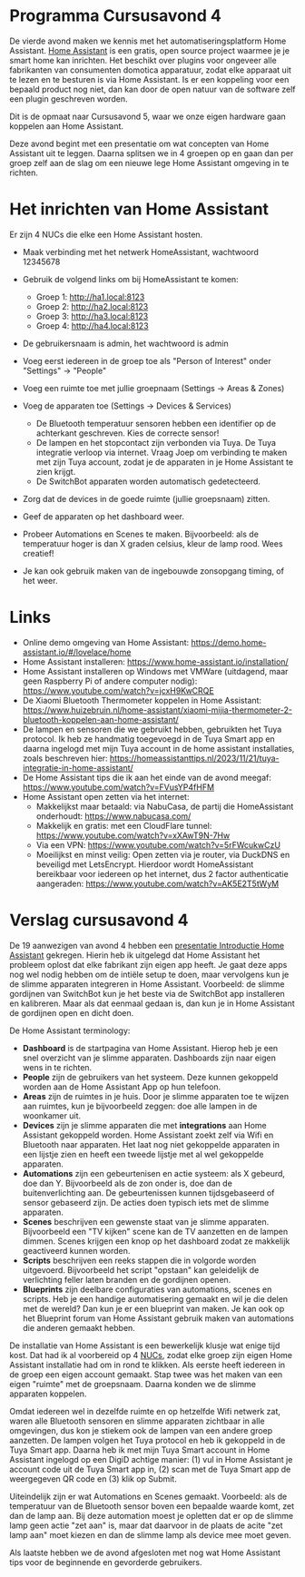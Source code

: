 # Programma Cursusavond 4

De vierde avond maken we kennis met het automatiseringsplatform Home Assistant. [Home Assistant](https://home-assistant.io) is een gratis, open source project waarmee je je smart home kan inrichten. Het beschikt over plugins voor ongeveer alle fabrikanten van consumenten domotica apparatuur, zodat elke apparaat uit te lezen en te besturen is via Home Assistant. Is er een koppeling voor een bepaald product nog niet, dan kan door de open natuur van de software zelf een plugin geschreven worden.

Dit is de opmaat naar Cursusavond 5, waar we onze eigen hardware gaan koppelen aan Home Assistant.

Deze avond begint met een presentatie om wat concepten van Home Assistant uit te leggen. Daarna splitsen we in 4 groepen op en gaan dan per groep zelf aan de slag om een nieuwe lege Home Assistant omgeving in te richten.

# Het inrichten van Home Assistant
Er zijn 4 NUCs die elke een Home Assistant hosten.
* Maak verbinding met het netwerk HomeAssistant, wachtwoord 12345678
* Gebruik de volgend links om bij HomeAssistant te komen:
    * Groep 1: http://ha1.local:8123
    * Groep 2: http://ha2.local:8123
    * Groep 3: http://ha3.local:8123
    * Groep 4: http://ha4.local:8123

* De gebruikersnaam is admin, het wachtwoord is admin
* Voeg eerst iedereen in de groep toe als "Person of Interest" onder "Settings" -> "People"
* Voeg een ruimte toe met jullie groepnaam (Settings -> Areas & Zones)
* Voeg de apparaten toe (Settings -> Devices & Services)
    * De Bluetooth temperatuur sensoren hebben een identifier op de achterkant geschreven. Kies de correcte sensor!
    * De lampen en het stopcontact zijn verbonden via Tuya. De Tuya integratie verloop via internet. Vraag Joep om verbinding te maken met zijn Tuya account, zodat je de apparaten in je Home Assistant te zien krijgt.
    * De SwitchBot apparaten worden automatisch gedetecteerd.
* Zorg dat de devices in de goede ruimte (jullie groepsnaam) zitten.
* Geef de apparaten op het dashboard weer.
* Probeer Automations en Scenes te maken. Bijvoorbeeld: als de temperatuur hoger is dan X graden celsius, kleur de lamp rood. Wees creatief!
* Je kan ook gebruik maken van de ingebouwde zonsopgang timing, of het weer.

# Links

* Online demo omgeving van Home Assistant: https://demo.home-assistant.io/#/lovelace/home
* Home Assistant installeren: https://www.home-assistant.io/installation/
* Home Assistant installeren op Windows met VMWare (uitdagend, maar geen Raspberry Pi of andere computer nodig): https://www.youtube.com/watch?v=jcxH9KwCRQE
* De Xiaomi Bluetooth Thermometer koppelen in Home Assistant: https://www.huizebruin.nl/home-assistant/xiaomi-mijia-thermometer-2-bluetooth-koppelen-aan-home-assistant/
* De lampen en sensoren die we gebruikt hebben, gebruikten het Tuya protocol. Ik heb ze handmatig toegevoegd in de Tuya Smart app en daarna ingelogd met mijn Tuya account in de home assistant installaties, zoals beschreven hier: https://homeassistanttips.nl/2023/11/21/tuya-integratie-in-home-assistant/
* De Home Assistant tips die ik aan het einde van de avond meegaf: https://www.youtube.com/watch?v=FVusYP4fHFM
* Home Assistant open zetten via het internet:
    * Makkelijkst maar betaald: via NabuCasa, de partij die HomeAssistant onderhoudt: https://www.nabucasa.com/
    * Makkelijk en gratis: met een CloudFlare tunnel: https://www.youtube.com/watch?v=xXAwT9N-7Hw
    * Via een VPN: https://www.youtube.com/watch?v=5rFWcukwCzU
    * Moeilijkst en minst veilig: Open zetten via je router, via DuckDNS en beveiligd met LetsEncrypt. Hierdoor wordt HomeAssistant bereikbaar voor iedereen op het internet, dus 2 factor authenticatie aangeraden: https://www.youtube.com/watch?v=AK5E2T5tWyM

# Verslag cursusavond 4

De 19 aanwezigen van avond 4 hebben een [presentatie Introductie Home Assistant](./VPC%20Cursusavond%204%20Introductie%20Home%20Assistant.pdf) gekregen. Hierin heb ik uitgelegd dat Home Assistant het probleem oplost dat elke fabrikant zijn eigen app heeft. Je gaat deze apps nog wel nodig hebben om de intiële setup te doen, maar vervolgens kun je de slimme apparaten integreren in Home Assistant. Voorbeeld: de slimme gordijnen van SwitchBot kun je het beste via de SwitchBot app installeren en kalibreren. Maar als dat eenmaal gedaan is, dan kun je in Home Assistant de gordijnen open en dicht doen.

De Home Assistant terminology:
* **Dashboard** is de startpagina van Home Assistant. Hierop heb je een snel overzicht van je slimme apparaten. Dashboards zijn naar eigen wens in te richten.
* **People** zijn de gebruikers van het systeem. Deze kunnen gekoppeld worden aan de Home Assistant App op hun telefoon.
* **Areas** zijn de ruimtes in je huis. Door je slimme apparaten toe te wijzen aan ruimtes, kun je bijvoorbeeld zeggen: doe alle lampen in de woonkamer uit.
* **Devices** zijn je slimme apparaten die met **integrations** aan Home Assistant gekoppeld worden. Home Assistant zoekt zelf via Wifi en Bluetooth naar apparaten. Het laat nog niet gekoppelde apparaten in een lijstje zien en heeft een tweede lijstje met al wel gekoppelde apparaten.
* **Automations** zijn een gebeurtenisen en actie systeem: als X gebeurd, doe dan Y. Bijvoorbeeld als de zon onder is, doe dan de buitenverlichting aan. De gebeurtenissen kunnen tijdsgebaseerd of sensor gebaseerd zijn. De acties doen typisch iets met de slimme apparaten.
* **Scenes** beschrijven een gewenste staat van je slimme apparaten. Bijvoorbeeld een "TV kijken" scene kan de TV aanzetten en de lampen dimmen. Scenes krijgen een knop op het dashboard zodat ze makkelijk geactiveerd kunnen worden.
* **Scripts** beschrijven een reeks stappen die in volgorde worden uitgevoerd. Bijvoorbeeld het script "opstaan" kan geleidelijk de verlichting feller laten branden en de gordijnen openen.
* **Blueprints** zijn deelbare configuraties van automations, scenes en scripts. Heb je een handige automatisering gemaakt en wil je die delen met de wereld? Dan kun je er een blueprint van maken. Je kan ook op het Blueprint forum van Home Assistant gebruik maken van automations die anderen gemaakt hebben.

De installatie van Home Assistant is een bewerkelijk klusje wat enige tijd kost. Dat had ik al voorbereid op 4 [NUCs](https://en.wikipedia.org/wiki/Next_Unit_of_Computing), zodat elke groep zijn eigen Home Assistant installatie had om in rond te klikken. Als eerste heeft iedereen in de groep een eigen account gemaakt. Stap twee was het maken van een eigen "ruimte" met de groepsnaam. Daarna konden we de slimme apparaten koppelen.

Omdat iedereen wel in dezelfde ruimte en op hetzelfde Wifi netwerk zat, waren alle Bluetooth sensoren en slimme apparaten zichtbaar in alle omgevingen, dus kon je stiekem ook de lampen van een andere groep aanzetten. De lampen volgen het Tuya protocol en heb ik gekoppeld in de Tuya Smart app. Daarna heb ik met mijn Tuya Smart account in Home Assistant ingelogd op een DigiD achtige manier: (1) vul in Home Assistant je account code uit de Tuya Smart app in, (2) scan met de Tuya Smart app de weergegeven QR code en (3) klik op Submit.

Uiteindelijk zijn er wat Automations en Scenes gemaakt. Voorbeeld: als de temperatuur van de Bluetooth sensor boven een bepaalde waarde komt, zet dan de lamp aan. Bij deze automation moest je opletten dat er op de slimme lamp geen actie "zet aan" is, maar dat daarvoor in de plaats de acite "zet lamp aan" moet kiezen en dan de slimme lamp als device mee moet geven.

Als laatste hebben we de avond afgesloten met nog wat Home Assistant tips voor de beginnende en gevorderde gebruikers.